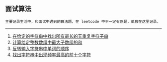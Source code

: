 ## 面试算法


    主要记录生活中，和面试中遇到的算法题，在 leetcode 中不一定有原题，单独在这里记录。


---


1. [在给定的字符串中找出所有最长的无重复字符子串](./FindLongestSubstrings.java)
2. [计算给定整数数组中最大子数组的和](./MaxSubArraySum.java)
3. [反转输入字符串中单词的顺序](./ReverseWords.java)
4. [找出字符串中出现频率最高的前十个字符](./FindTopTenFrequentCharacters.java)







